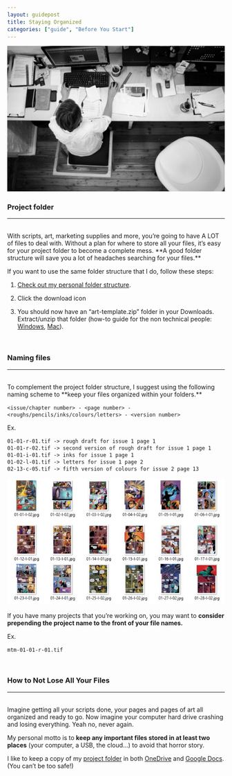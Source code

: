 ```yaml
---
layout: guidepost
title: Staying Organized
categories: ["guide", "Before You Start"]
---
```


![](/images/guide/messy.jpg)

### <a name="project-folder"></a>Project folder

<hr><br>
With scripts, art, marketing supplies and more, you’re going to have A LOT of files to deal with. Without a plan for where to store all your files, it’s easy for your project folder to become a complete mess. **A good folder structure will save you a lot of headaches searching for your files.**

If you want to use the same folder structure that I do, follow these steps:

1) [Check out my personal folder structure](https://drive.google.com/file/d/0BzXFj1TaWVQcS0FkUHY0azczWkU/view?usp=sharing&resourcekey=0-ZWcD5uj2iYMgRNQDlt3jRg). 

2) Click the download icon 

3) You should now have an “art-template.zip” folder in your Downloads. Extract/unzip that folder (how-to guide for the non technical people: [Windows](https://support.microsoft.com/en-ca/help/14200/windows-compress-uncompress-zip-files), [Mac](http://support.topspinmedia.com/hc/en-us/articles/204262713-How-to-extract-a-zip-file-on-a-Mac)).

<br>

### Naming files

<hr><br>
To complement the project folder structure, I suggest using the following naming scheme to **keep your files organized within your folders.**

```
<issue/chapter number> - <page number> - <roughs/pencils/inks/colours/letters> - <version number>
```

Ex.
```
01-01-r-01.tif -> rough draft for issue 1 page 1
01-01-r-02.tif -> second version of rough draft for issue 1 page 1
01-01-i-01.tif -> inks for issue 1 page 1
01-02-l-01.tif -> letters for issue 1 page 2
02-13-c-05.tif -> fifth version of colours for issue 2 page 13
```
![](/images/guide/files.jpg)

If you have many projects that you’re working on, you may want to **consider prepending the project name to the front of your file names.**

Ex.
```
mtm-01-01-r-01.tif
```
<br>

### How to Not Lose All Your Files

<hr><br>
Imagine getting all your scripts done, your pages and pages of art all organized and ready to go. Now imagine your computer hard drive crashing and losing everything. Yeah no, never again.

My personal motto is to **keep any important files stored in at least two places** (your computer, a USB, the cloud…) to avoid that horror story.

I like to keep a copy of my [project folder](#project-folder) in both [OneDrive](https://onedrive.live.com/) and [Google Docs](https://www.google.ca/docs/about/). (You can’t be too safe!)